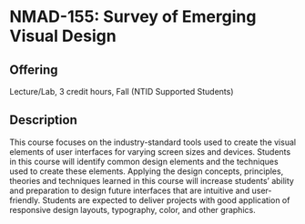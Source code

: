 # NMAD-155: Survey of Emerging Visual Design

## Offering

Lecture/Lab, 3 credit hours, Fall (NTID Supported Students)

## Description

This course focuses on the industry-standard tools used to create the visual elements of user interfaces for varying screen sizes and devices. Students in this course will identify common design elements and the techniques used to create these elements. Applying the design concepts, principles, theories and techniques learned in this course will increase students’ ability and preparation to design future interfaces that are intuitive and user-friendly. Students are expected to deliver projects with good application of responsive design layouts, typography, color, and other graphics.
